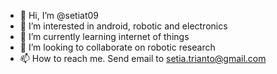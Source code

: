 - 👋 Hi, I’m @setiat09
- 👀 I’m interested in android, robotic and electronics
- 🌱 I’m currently learning internet of things
- 💞️ I’m looking to collaborate on robotic research
- 📫 How to reach me. Send email to setia.trianto@gmail.com

<!---
setiat09/setiat09 is a ✨ special ✨ repository because its `README.md` (this file) appears on your GitHub profile.
You can click the Preview link to take a look at your changes.
--->
